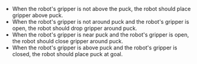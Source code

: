 
- When the robot's gripper is not above the puck, the robot should place gripper above puck. 
- When the robot's gripper is not around puck and the robot's gripper is open, the robot should drop gripper around puck. 
- When the robot's gripper is near puck and the robot's gripper is open, the robot should close gripper around puck. 
- When the robot's gripper is above puck and the robot's gripper is closed, the robot should place puck at goal.